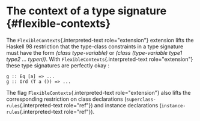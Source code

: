 The context of a type signature {#flexible-contexts}
===============================

The `FlexibleContexts`{.interpreted-text role="extension"} extension
lifts the Haskell 98 restriction that the type-class constraints in a
type signature must have the form *(class type-variable)* or *(class
(type-variable type1 type2 \... typen))*. With
`FlexibleContexts`{.interpreted-text role="extension"} these type
signatures are perfectly okay :

    g :: Eq [a] => ...
    g :: Ord (T a ()) => ...

The flag `FlexibleContexts`{.interpreted-text role="extension"} also
lifts the corresponding restriction on class declarations
(`superclass-rules`{.interpreted-text role="ref"}) and instance
declarations (`instance-rules`{.interpreted-text role="ref"}).
